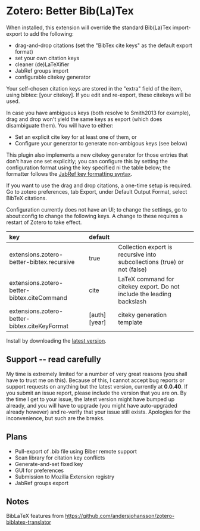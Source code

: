 # Zotero: Better Bib(La)Tex

When installed, this extension will override the standard Bib(La)Tex import-export to add the following:

* drag-and-drop citations (set the "BibTex cite keys" as the default export format)
* set your own citation keys
* cleaner (de)LaTeXifier
* JabRef groups import
* configurable citekey generator

Your self-chosen citation keys are stored in the "extra" field of the item, using bibtex: [your citekey]. If you edit
and re-export, these citekeys will be used.

In case you have ambiguous keys (both resolve to Smith2013 for example), drag and drop won't yield the same keys
as export (which does disambiguate them). You will have to either:
* Set an explicit cite key for at least one of them, or
* Configure your generator to generate non-ambigous keys (see below)

This plugin also implements a new citekey generator for those entries that don't have one set explicitly; you can
configure this by setting the configuration format using the key specified ni the table below; the formatter follows the
[JabRef key formatting syntax](http://jabref.sourceforge.net/help/LabelPatterns.php).

If you want to use the drag and drop citations, a one-time setup is required. Go to zotero preferences, tab Export, under Default Output Format, select BibTeX
citations.

Configuration currently does not have an UI; to change the settings, go to about:config to change the following keys.
A change to these requires a restart of Zotero to take effect.

| key                                         | default                    |                                                                           |
|:------------------------------------------- |:-------------------------- |:------------------------------------------------------------------------- |
extensions.zotero-better-bibtex.recursive     | true                       | Collection export is recursive into subcollections (true) or not (false)  |
extensions.zotero-better-bibtex.citeCommand   | cite                       | LaTeX command for citekey export. Do not include the leading backslash    |
extensions.zotero-better-bibtex.citeKeyFormat | \[auth]\[year]             | citeky generation template                                                |

Install by downloading the [latest version](https://raw.github.com/friflaj/zotero-better-bibtex/master/zotero-better-bibtex-0.0.40.xpi).

## Support -- read carefully

My time is extremely limited for a number of very great reasons (you shall have to trust me on this). Because of this, I cannot accept bug reports
or support requests on anything but the latest version, currently at **0.0.40**. If you submit an issue report,
please include the version that you are on. By the time I get to your issue, the latest version might have bumped up already, and you
will have to upgrade (you might have auto-upgraded already however) and re-verify that your issue still exists. Apologies for the inconvenience, but such
are the breaks.

## Plans

* Pull-export of .bib file using Biber remote support
* Scan library for citation key conflicts
* Generate-and-set fixed key
* GUI for preferences
* Submission to Mozilla Extension registry
* JabRef groups export

## Notes

BibLaTeX features from https://github.com/andersjohansson/zotero-biblatex-translator
